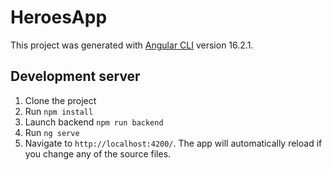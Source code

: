 # HeroesApp

This project was generated with [Angular CLI](https://github.com/angular/angular-cli) version 16.2.1.

## Development server

1. Clone the project
2. Run `npm install`
3. Launch backend `npm run backend`
4. Run `ng serve`
5. Navigate to `http://localhost:4200/`. The app will automatically reload if you change any of the source files.
